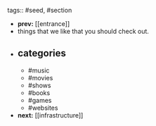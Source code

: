 tags:: #seed, #section

- **prev:** [[entrance]]
- things that we like that you should check out.
- ## categories
	- #music
	- #movies
	- #shows
	- #books
	- #games
	- #websites
- **next:** [[infrastructure]]